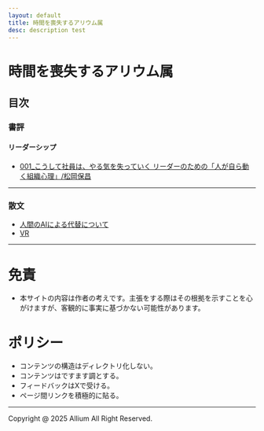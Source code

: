 ```yaml
---
layout: default
title: 時間を喪失するアリウム属
desc: description test
---
```


# 時間を喪失するアリウム属
## 目次
### 書評
#### リーダーシップ
- [001_こうして社員は、やる気を失っていく リーダーのための「人が自ら動く組織心理」/松岡保昌](./book_review/001/001.md)

---
### 散文
- [人間のAIによる代替について](./essay/001/001.md)
- [VR](./essay/002/002.md)


---
# 免責
- 本サイトの内容は作者の考えです。主張をする際はその根拠を示すことを心がけますが、客観的に事実に基づかない可能性があります。

# ポリシー
- コンテンツの構造はディレクトリ化しない。
- コンテンツはですます調とする。
- フィードバックはXで受ける。
- ページ間リンクを積極的に貼る。

---
Copyright @ 2025 Allium All Right Reserved.
